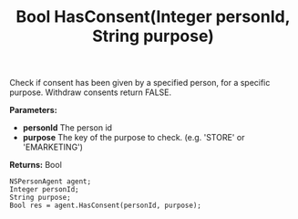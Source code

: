 ﻿---
uid: crmscript_ref_NSPersonAgent_HasConsent
title: Bool HasConsent(Integer personId, String purpose)
intellisense: NSPersonAgent.HasConsent
keywords: NSPersonAgent, HasConsent
so.topic: reference
---

Check if consent has been given by a specified person, for a specific purpose. Withdraw consents return FALSE.

**Parameters:**
 - **personId** The person id
 - **purpose** The key of the purpose to check. (e.g. 'STORE' or 'EMARKETING')

**Returns:** Bool

```crmscript
NSPersonAgent agent;
Integer personId;
String purpose;
Bool res = agent.HasConsent(personId, purpose);
```

